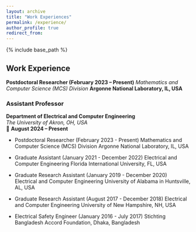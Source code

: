 ```yaml
---
layout: archive
title: "Work Experiences"
permalink: /experience/
author_profile: true
redirect_from:
---
```


{% include base_path %}

## Work Experience

**Postdoctoral Researcher (February 2023 – Present)** 
*Mathematics and Computer Science (MCS) Division* 
**Argonne National Laboratory, IL, USA**  

### Assistant Professor  
**Department of Electrical and Computer Engineering**  
*The University of Akron, OH, USA*  
📅 **August 2024 – Present**


- Postdoctoral Researcher (February 2023 - Present)
Mathematics and Computer Science (MCS) Division
Argonne National Laboratory, IL, USA

* Graduate Assistant  (January 2021 - December 2022)
Electrical and Computer Engineering
Florida International University, FL, USA

* Graduate Research Assistant (January 2019 - December 2020)
Electrical and Computer Engineering
University of Alabama in Huntsville, AL, USA

* Graduate Research Assistant (August 2017 - December 2018)
Electrical and Computer Engineering
University of New Hampshire, NH, USA

* Electrical Safety Engineer (January 2016 - July 2017)
Stichting Bangladesh Accord Foundation, Dhaka, Bangladesh





